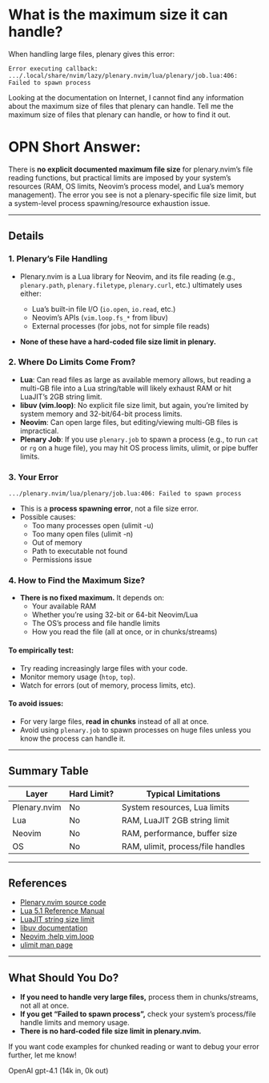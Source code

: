 # What is the maximum size it can handle?

When handling large files, plenary gives this error:

```
Error executing callback:                                                                                                                                                                                                          
.../.local/share/nvim/lazy/plenary.nvim/lua/plenary/job.lua:406: Failed to spawn process
```

Looking at the documentation on Internet, I cannot find any information about the maximum size of files that plenary can handle.
Tell me the maximum size of files that plenary can handle, or how to find it out.


# OPN **Short Answer:**  
There is **no explicit documented maximum file size** for plenary.nvim’s file reading functions, but practical limits are imposed by your system’s resources (RAM, OS limits, Neovim’s process model, and Lua’s memory management). The error you see is not a plenary-specific file size limit, but a system-level process spawning/resource exhaustion issue.

---

## Details

### 1. **Plenary’s File Handling**
- Plenary.nvim is a Lua library for Neovim, and its file reading (e.g., `plenary.path`, `plenary.filetype`, `plenary.curl`, etc.) ultimately uses either:
  - Lua’s built-in file I/O (`io.open`, `io.read`, etc.)
  - Neovim’s APIs (`vim.loop.fs_*` from libuv)
  - External processes (for jobs, not for simple file reads)

- **None of these have a hard-coded file size limit in plenary.**

### 2. **Where Do Limits Come From?**
- **Lua**: Can read files as large as available memory allows, but reading a multi-GB file into a Lua string/table will likely exhaust RAM or hit LuaJIT’s 2GB string limit.
- **libuv (vim.loop)**: No explicit file size limit, but again, you’re limited by system memory and 32-bit/64-bit process limits.
- **Neovim**: Can open large files, but editing/viewing multi-GB files is impractical.
- **Plenary Job**: If you use `plenary.job` to spawn a process (e.g., to run `cat` or `rg` on a huge file), you may hit OS process limits, ulimit, or pipe buffer limits.

### 3. **Your Error**
```
.../plenary.nvim/lua/plenary/job.lua:406: Failed to spawn process
```
- This is a **process spawning error**, not a file size error.
- Possible causes:
  - Too many processes open (ulimit -u)
  - Too many open files (ulimit -n)
  - Out of memory
  - Path to executable not found
  - Permissions issue

### 4. **How to Find the Maximum Size?**
- **There is no fixed maximum.** It depends on:
  - Your available RAM
  - Whether you’re using 32-bit or 64-bit Neovim/Lua
  - The OS’s process and file handle limits
  - How you read the file (all at once, or in chunks/streams)

#### **To empirically test:**
- Try reading increasingly large files with your code.
- Monitor memory usage (`htop`, `top`).
- Watch for errors (out of memory, process limits, etc).

#### **To avoid issues:**
- For very large files, **read in chunks** instead of all at once.
- Avoid using `plenary.job` to spawn processes on huge files unless you know the process can handle it.

---

## **Summary Table**

| Layer         | Hard Limit? | Typical Limitations                  |
|---------------|-------------|--------------------------------------|
| Plenary.nvim  | No          | System resources, Lua limits         |
| Lua           | No          | RAM, LuaJIT 2GB string limit         |
| Neovim        | No          | RAM, performance, buffer size        |
| OS            | No          | RAM, ulimit, process/file handles    |

---

## **References**
- [Plenary.nvim source code](https://github.com/nvim-lua/plenary.nvim)
- [Lua 5.1 Reference Manual](https://www.lua.org/manual/5.1/manual.html#2.1)
- [LuaJIT string size limit](https://github.com/LuaJIT/LuaJIT/issues/40)
- [libuv documentation](https://docs.libuv.org/en/v1.x/fs.html)
- [Neovim :help vim.loop](https://neovim.io/doc/user/lua.html#vim.loop)
- [ulimit man page](https://man7.org/linux/man-pages/man1/ulimit.1.html)

---

## **What Should You Do?**
- **If you need to handle very large files,** process them in chunks/streams, not all at once.
- **If you get “Failed to spawn process”,** check your system’s process/file handle limits and memory usage.
- **There is no hard-coded file size limit in plenary.nvim.**

If you want code examples for chunked reading or want to debug your error further, let me know!

OpenAI gpt-4.1 (14k in, 0k out)



